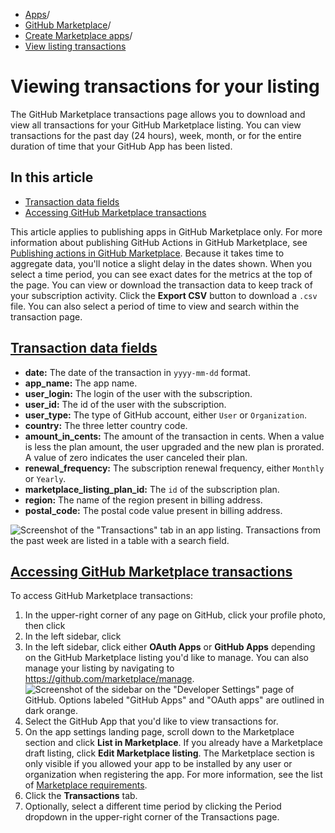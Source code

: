   * [Apps](https://docs.github.com/en/apps "Apps")/
  * [GitHub Marketplace](https://docs.github.com/en/apps/github-marketplace "GitHub Marketplace")/
  * [Create Marketplace apps](https://docs.github.com/en/apps/github-marketplace/creating-apps-for-github-marketplace "Create Marketplace apps")/
  * [View listing transactions](https://docs.github.com/en/apps/github-marketplace/creating-apps-for-github-marketplace/viewing-transactions-for-your-listing "View listing transactions")


# Viewing transactions for your listing
The GitHub Marketplace transactions page allows you to download and view all transactions for your GitHub Marketplace listing. You can view transactions for the past day (24 hours), week, month, or for the entire duration of time that your GitHub App has been listed.
## In this article
  * [Transaction data fields](https://docs.github.com/en/apps/github-marketplace/creating-apps-for-github-marketplace/viewing-transactions-for-your-listing#transaction-data-fields)
  * [Accessing GitHub Marketplace transactions](https://docs.github.com/en/apps/github-marketplace/creating-apps-for-github-marketplace/viewing-transactions-for-your-listing#accessing-github-marketplace-transactions)


This article applies to publishing apps in GitHub Marketplace only. For more information about publishing GitHub Actions in GitHub Marketplace, see [Publishing actions in GitHub Marketplace](https://docs.github.com/en/actions/creating-actions/publishing-actions-in-github-marketplace).
Because it takes time to aggregate data, you'll notice a slight delay in the dates shown. When you select a time period, you can see exact dates for the metrics at the top of the page.
You can view or download the transaction data to keep track of your subscription activity. Click the **Export CSV** button to download a `.csv` file. You can also select a period of time to view and search within the transaction page.
## [Transaction data fields](https://docs.github.com/en/apps/github-marketplace/creating-apps-for-github-marketplace/viewing-transactions-for-your-listing#transaction-data-fields)
  * **date:** The date of the transaction in `yyyy-mm-dd` format.
  * **app_name:** The app name.
  * **user_login:** The login of the user with the subscription.
  * **user_id:** The id of the user with the subscription.
  * **user_type:** The type of GitHub account, either `User` or `Organization`.
  * **country:** The three letter country code.
  * **amount_in_cents:** The amount of the transaction in cents. When a value is less the plan amount, the user upgraded and the new plan is prorated. A value of zero indicates the user canceled their plan.
  * **renewal_frequency:** The subscription renewal frequency, either `Monthly` or `Yearly`.
  * **marketplace_listing_plan_id:** The `id` of the subscription plan.
  * **region:** The name of the region present in billing address.
  * **postal_code:** The postal code value present in billing address.


![Screenshot of the "Transactions" tab in an app listing. Transactions from the past week are listed in a table with a search field.](https://docs.github.com/assets/cb-82701/images/marketplace/marketplace-transactions.png)
## [Accessing GitHub Marketplace transactions](https://docs.github.com/en/apps/github-marketplace/creating-apps-for-github-marketplace/viewing-transactions-for-your-listing#accessing-github-marketplace-transactions)
To access GitHub Marketplace transactions:
  1. In the upper-right corner of any page on GitHub, click your profile photo, then click 
  2. In the left sidebar, click 
  3. In the left sidebar, click either **OAuth Apps** or **GitHub Apps** depending on the GitHub Marketplace listing you'd like to manage.
You can also manage your listing by navigating to <https://github.com/marketplace/manage>.
![Screenshot of the sidebar on the "Developer Settings" page of GitHub. Options labeled "GitHub Apps" and "OAuth apps" are outlined in dark orange.](https://docs.github.com/assets/cb-38606/images/settings/apps-choose-app.png)
  4. Select the GitHub App that you'd like to view transactions for.
  5. On the app settings landing page, scroll down to the Marketplace section and click **List in Marketplace**. If you already have a Marketplace draft listing, click **Edit Marketplace listing**. The Marketplace section is only visible if you allowed your app to be installed by any user or organization when registering the app. For more information, see the list of [Marketplace requirements](https://docs.github.com/en/apps/publishing-apps-to-github-marketplace/creating-apps-for-github-marketplace/requirements-for-listing-an-app).
  6. Click the **Transactions** tab.
  7. Optionally, select a different time period by clicking the Period dropdown in the upper-right corner of the Transactions page.


